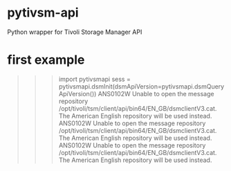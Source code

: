 # pytivsm-api
Python wrapper for Tivoli Storage Manager API

# first example
  >>> import pytivsmapi
  >>> sess = pytivsmapi.dsmInit(dsmApiVersion=pytivsmapi.dsmQueryApiVersion())
  ANS0102W Unable to open the message repository /opt/tivoli/tsm/client/api/bin64/EN_GB/dsmclientV3.cat. The American English repository will be used instead.
  ANS0102W Unable to open the message repository /opt/tivoli/tsm/client/api/bin64/EN_GB/dsmclientV3.cat. The American English repository will be used instead.
  ANS0102W Unable to open the message repository /opt/tivoli/tsm/client/api/bin64/EN_GB/dsmclientV3.cat. The American English repository will be used instead.

